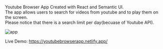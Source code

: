 Youtube Browser App Created with React and Semantic UI.</br>
The app allows users to search for videos from youtube and to play them on the screen.</br>
Please notice that there is a search limit per day(becuase of Youtube API).

![app](https://user-images.githubusercontent.com/23708468/99572604-96d53b00-29dd-11eb-9fce-f974a494234a.png)

Live Demo:
https://youtubebrowserapp.netlify.app/
